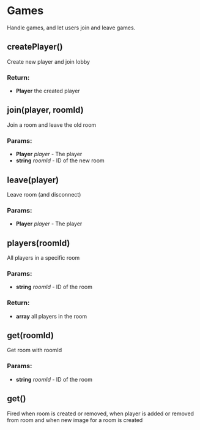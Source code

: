 

<!-- Start src/server/games.js -->

# Games

Handle games, and let users join and leave games.

## createPlayer()

Create new player and join lobby

### Return:

* **Player** the created player

## join(player, roomId)

Join a room and leave the old room

### Params:

* **Player** *player* - The player
* **string** *roomId* - ID of the new room

## leave(player)

Leave room (and disconnect)

### Params:

* **Player** *player* - The player

## players(roomId)

All players in a specific room

### Params:

* **string** *roomId* - ID of the room

### Return:

* **array** all players in the room

## get(roomId)

Get room with roomId

### Params:

* **string** *roomId* - ID of the room

## get()

Fired when room is created or removed, when player is added or removed
from room and when new image for a room is created

<!-- End src/server/games.js -->

